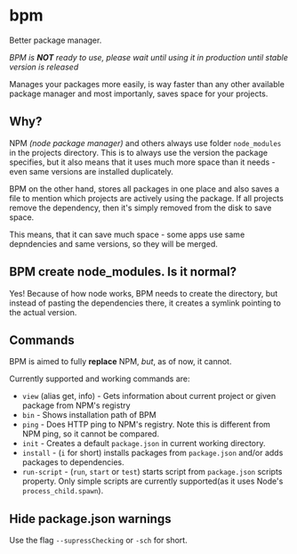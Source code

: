 # bpm
 
Better package manager.

*BPM is **NOT** ready to use, please wait until using it in production until stable version is released*

Manages your packages more easily, is way faster than any other available package manager and most importanly, saves space for your projects.


## Why?

NPM *(node package manager)* and others always use folder `node_modules` in the projects directory. This is to always use the version the package specifies, but it also means that it uses much more space than it needs - even same versions are installed duplicately.

BPM on the other hand, stores all packages in one place and also saves a file to mention which projects are actively using the package. If all projects remove the dependency, then it's simply removed from the disk to save space.

This means, that it can save much space - some apps use same depndencies and same versions, so they will be merged.

## BPM create node_modules. Is it normal?

Yes! Because of how node works, BPM needs to create the directory, but instead of pasting the dependencies there, it creates a symlink pointing to the actual version.

## Commands

BPM is aimed to fully **replace** NPM, *but*, as of now, it cannot.

Currently supported and working commands are:

* `view` (alias get, info) - Gets information about current project or given package from NPM's registry
* `bin` - Shows installation path of BPM
* `ping` - Does HTTP ping to NPM's registry. Note this is different from NPM ping, so it cannot be compared.
* `init` - Creates a default `package.json` in current working directory.
* `install` - (`i` for short) installs packages from `package.json` and/or adds packages to dependencies.
* `run-script` - (`run`, `start` or `test`) starts script from `package.json` scripts property. Only simple scripts are currently supported(as it uses Node's `process_child.spawn`).

## Hide package.json warnings

Use the flag `--supressChecking` or `-sch` for short.